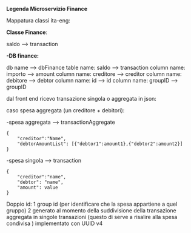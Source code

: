**Legenda Microservizio Finance**

Mappatura classi ita-eng:

**Classe Finance**:
    
<!--- transaction (entità minima no transazioni che wrappano transazioni) -->
    
saldo --> transaction


**-DB finance:**

db name --> dbFinance
table name: saldo --> transaction 
column name: importo --> amount
column name: creditore --> creditor
column name: debitore --> debtor
column name: id --> id
column name: groupID --> groupID

dal front end ricevo transazione singola o aggregata in json:

caso spesa aggregata (un creditore + debitori):

-spesa aggregata --> transactionAggregate

    {		
        "creditor":"Name",
        "debtorAmountList": [{"debtor1":amount1},{"debtor2":amount2}]
    }
-spesa singola --> transaction

    {
        "creditor":"name",
        "debtor": "name",
        "amount": value
    }


Doppio id:
1 group id (per identificare che la spesa appartiene a quel gruppo)
2 generato al momento della suddivisione della 
transazione aggregata in singole transazioni 
(questo di serve a risalire alla spesa condivisa )
implementato con UUID v4

